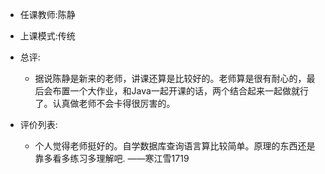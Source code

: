 - 任课教师:陈静
- 上课模式:传统
- 总评:
    - 据说陈静是新来的老师，讲课还算是比较好的。老师算是很有耐心的，最后会布置一个大作业，和Java一起开课的话，两个结合起来一起做就行了。认真做老师不会卡得很厉害的。

- 评价列表:
    - 个人觉得老师挺好的。自学数据库查询语言算比较简单。原理的东西还是靠多看多练习多理解吧.   ——寒江雪1719
